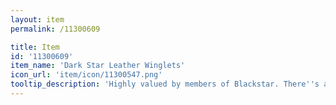 ```yaml
---
layout: item
permalink: /11300609

title: Item
id: '11300609'
item_name: 'Dark Star Leather Winglets'
icon_url: 'item/icon/11300547.png'
tooltip_description: 'Highly valued by members of Blackstar. There''s a hidden black star engraved on this.'
---
```

